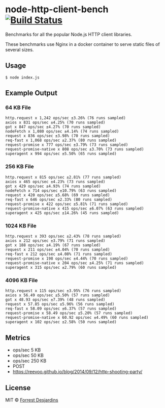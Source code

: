 # node-http-client-bench [![Build Status][travis-image]][travis-url]

Benchmarks for all the popular Node.js HTTP client libraries.

These benchmarks use Nginx in a docker container to serve static files of several sizes.

## Usage

```
$ node index.js
```

## Example Output

### 64 KB File

```
http.request x 1,242 ops/sec ±3.26% (76 runs sampled)
axios x 831 ops/sec ±4.25% (70 runs sampled)
got x 847 ops/sec ±4.27% (70 runs sampled)
nodeFetch x 1,080 ops/sec ±4.14% (74 runs sampled)
request x 836 ops/sec ±3.98% (70 runs sampled)
req-fast x 1,068 ops/sec ±2.37% (80 runs sampled)
request-promise x 777 ops/sec ±3.79% (73 runs sampled)
request-promise-native x 808 ops/sec ±3.70% (73 runs sampled)
superagent x 994 ops/sec ±5.50% (65 runs sampled)
```

### 256 KB File

```
http.request x 815 ops/sec ±2.81% (77 runs sampled)
axios x 465 ops/sec ±4.23% (73 runs sampled)
got x 429 ops/sec ±4.93% (74 runs sampled)
nodeFetch x 714 ops/sec ±10.79% (63 runs sampled)
request x 420 ops/sec ±5.68% (69 runs sampled)
req-fast x 646 ops/sec ±2.33% (80 runs sampled)
request-promise x 422 ops/sec ±5.81% (71 runs sampled)
request-promise-native x 415 ops/sec ±6.07% (63 runs sampled)
superagent x 425 ops/sec ±14.26% (45 runs sampled)
```

### 1024 KB File

```
http.request x 393 ops/sec ±2.43% (78 runs sampled)
axios x 212 ops/sec ±3.79% (71 runs sampled)
got x 188 ops/sec ±4.19% (67 runs sampled)
request x 211 ops/sec ±4.04% (70 runs sampled)
req-fast x 212 ops/sec ±4.08% (71 runs sampled)
request-promise x 198 ops/sec ±4.44% (70 runs sampled)
request-promise-native x 204 ops/sec ±4.25% (71 runs sampled)
superagent x 315 ops/sec ±2.79% (60 runs sampled)
```

### 4096 KB File

```
http.request x 115 ops/sec ±3.95% (76 runs sampled)
axios x 56.49 ops/sec ±5.50% (57 runs sampled)
got x 48.93 ops/sec ±7.39% (48 runs sampled)
request x 57.85 ops/sec ±5.96% (56 runs sampled)
req-fast x 58.09 ops/sec ±6.37% (57 runs sampled)
request-promise x 58.49 ops/sec ±5.20% (57 runs sampled)
request-promise-native x 60.92 ops/sec ±4.49% (60 runs sampled)
superagent x 102 ops/sec ±2.58% (50 runs sampled)
```

## Metrics

- ops/sec 5 KB
- ops/sec 50 KB
- ops/sec 250 KB
- POST
- https://reevoo.github.io/blog/2014/09/12/http-shooting-party/

## License

MIT © [Forrest Desjardins](https://github.com/fdesjardins)

[travis-url]: https://travis-ci.org/fdesjardins/node-http-client-bench
[travis-image]: https://img.shields.io/travis/fdesjardins/node-http-client-bench.svg?style=flat
